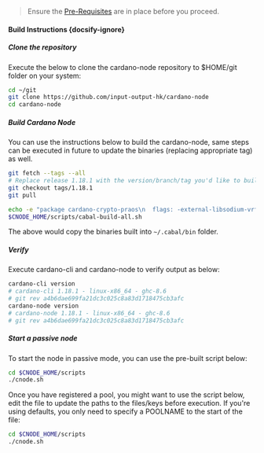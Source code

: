 > Ensure the [Pre-Requisites](basics.md#pre-requisites) are in place before you proceed.

#### Build Instructions {docsify-ignore}

##### Clone the repository

Execute the below to clone the cardano-node repository to $HOME/git folder on your system:

``` bash
cd ~/git
git clone https://github.com/input-output-hk/cardano-node
cd cardano-node
```

##### Build Cardano Node

You can use the instructions below to build the cardano-node, same steps can be executed in future to update the binaries (replacing appropriate tag) as well.

``` bash
git fetch --tags --all
# Replace release 1.18.1 with the version/branch/tag you'd like to build
git checkout tags/1.18.1
git pull

echo -e "package cardano-crypto-praos\n  flags: -external-libsodium-vrf" > cabal.project.local
$CNODE_HOME/scripts/cabal-build-all.sh
```

The above would copy the binaries built into `~/.cabal/bin` folder.

##### Verify

Execute cardano-cli and cardano-node to verify output as below:

```bash
cardano-cli version
# cardano-cli 1.18.1 - linux-x86_64 - ghc-8.6
# git rev a4b6dae699fa21dc3c025c8a83d1718475cb3afc
cardano-node version
# cardano-node 1.18.1 - linux-x86_64 - ghc-8.6
# git rev a4b6dae699fa21dc3c025c8a83d1718475cb3afc
```

##### Start a passive node

To start the node in passive mode, you can use the pre-built script below:

```bash
cd $CNODE_HOME/scripts
./cnode.sh
```

Once you have registered a pool, you might want to use the script below, edit the file to update the paths to the files/keys before execution. If you're using defaults, you only need to specify a POOLNAME to the start of the file:

```bash
cd $CNODE_HOME/scripts
./cnode.sh
```
